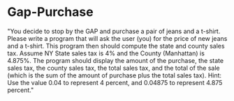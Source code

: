 # Gap-Purchase
"You decide to stop by the GAP and purchase a pair of jeans and a t-shirt.  Please write a program that will ask the user (you) for the price of new jeans and a t-shirt.  This program then should compute the state and county sales tax.  Assume NY State sales tax is 4% and the County (Manhattan) is 4.875%.  The program should display the amount of the purchase, the state sales tax, the county sales tax, the total sales tax, and the total of the sale (which is the sum of the amount of purchase plus the total sales tax). Hint: Use the value 0.04 to represent 4 percent, and 0.04875 to represent 4.875 percent."
